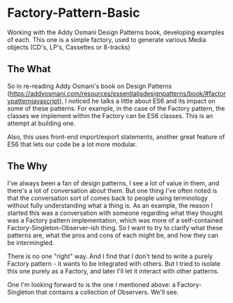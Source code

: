 # Factory-Pattern-Basic
Working with the Addy Osmani Design Patterns book, developing examples of each. This one is a simple factory, used to generate various Media objects (CD's, LP's, Cassettes or 8-tracks)

## The What
So in re-reading Addy Osmani's book on Design Patterns (https://addyosmani.com/resources/essentialjsdesignpatterns/book/#factorypatternjavascript), I noticed he talks a little about ES6 and its impact on some of these patterns. For example, in the case of the Factory pattern, the classes we implement within the Factory can be ES6 classes. This is an attempt at building one.

Also, this uses front-end import/export statements, another great feature of ES6 that lets our code be a lot more modular.

## The Why
I've always been a fan of design patterns, I see a lot of value in them, and there's a lot of conversation about them. But one thing I've often noted is that the conversation sort of comes back to people using terminology without fully understanding what a thing is. As an example, the reason I started this was a conversation with someone regarding what they thought was a Factory pattern implementation, which was more of a self-contained Factory-Singleton-Observer-ish thing. So I want to try to clarify what these patterns are, what the pros and cons of each might be, and how they can be intermingled.

There is no one "right" way. And I find that I don't tend to write a purely Factory pattern - it wants to be integrated with others. But I tried to isolate this one purely as a Factory, and later I'll let it interact with other patterns.

One I'm looking forward to is the one I mentioned above: a Factory-Singleton that contains a collection of Observers. We'll see.
